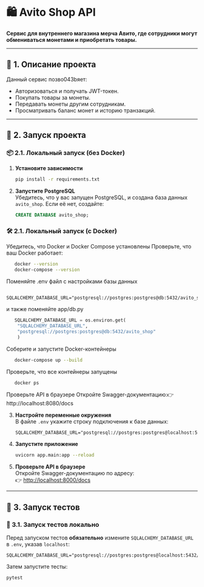 # 🛍 Avito Shop API

**Сервис для внутреннего магазина мерча Авито, где сотрудники могут обмениваться монетами и приобретать товары.**

---

## 📌 **1. Описание проекта**

Данный сервис позво043bяет:

- Авторизоваться и получать JWT-токен.
- Покупать товары за монеты.
- Передавать монеты другим сотрудникам.
- Просматривать баланс монет и историю транзакций.

---

## 🚀 **2. Запуск проекта**

### **📦 2.1. Локальный запуск (без Docker)**

1. **Установите зависимости**

   ```bash
   pip install -r requirements.txt
   ```

2. **Запустите PostgreSQL**\
   Убедитесь, что у вас запущен PostgreSQL, и создана база данных `avito_shop`. Если её нет, создайте:

   ```sql
   CREATE DATABASE avito_shop;
   ```

### **🛠️ 2.1. Локальный запуск (с Docker)**

Убедитесь, что Docker и Docker Compose установлены
Проверьте, что ваш Docker работает:

```bash
   docker --version
   docker-compose --version
```

Поменяйте .env файл с настройками базы данных

```env
   SQLALCHEMY_DATABASE_URL="postgresql://postgres:postgres@db:5432/avito_shop"
```

и также поменяйте app/db.py
```db.py
   SQLALCHEMY_DATABASE_URL = os.environ.get(
    "SQLALCHEMY_DATABASE_URL",
    "postgresql://postgres:postgres@db:5432/avito_shop"
    )
```


Соберите и запустите Docker-контейнеры

```bash
   docker-compose up --build
```

Проверьте, что все контейнеры запущены

```bash
   docker ps
```

Проверьте API в браузере
Откройте Swagger-документацию:👉 http://localhost:8080/docs

3. **Настройте переменные окружения**\
   В файле `.env` укажите строку подключения к базе данных:

   ```env
   SQLALCHEMY_DATABASE_URL="postgresql://postgres:postgres@localhost:5432/avito_shop"
   ```

4. **Запустите приложение**

   ```bash
   uvicorn app.main:app --reload
   ```

5. **Проверьте API в браузере**\
   Откройте Swagger-документацию по адресу:\
   👉 [http://localhost:8000/docs](http://localhost:8000/docs)

---

## 💪 **3. Запуск тестов**

### **🔹 3.1. Запуск тестов локально**

Перед запуском тестов **обязательно** измените `SQLALCHEMY_DATABASE_URL` в `.env`, указав `localhost`:

```env
SQLALCHEMY_DATABASE_URL="postgresql://postgres:postgres@localhost:5432/avito_shop"
```

Затем запустите тесты:

```bash
pytest
```

